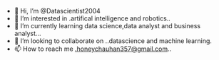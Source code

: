 - 👋 Hi, I’m @Datascientist2004
- 👀 I’m interested in .artifical intelligence and robotics..
- 🌱 I’m currently learning data science,data analyst and business analyst...
- 💞️ I’m looking to collaborate on ..datascience and machine learning.
- 📫 How to reach me .honeychauhan357@gmail.com..

<!---
Datascientist2004/Datascientist2004 is a ✨ special ✨ repository because its `README.md` (this file) appears on your GitHub profile.
You can click the Preview link to take a look at your changes.
--->
